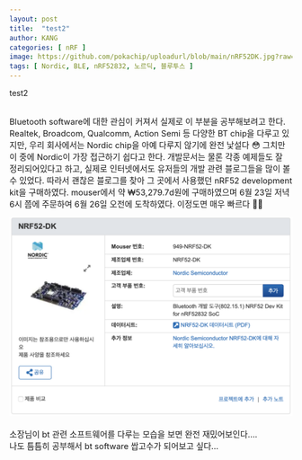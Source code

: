 ```yaml
---
layout: post
title:  "test2"
author: KANG
categories: [ nRF ]
image: https://github.com/pokachip/uploadurl/blob/main/nRF52DK.jpg?raw=true
tags: [ Nordic, BLE, nRF52832, 노르딕, 블루투스 ]
---
```


test2

<br>  


<span style="font-size:11pt"> 
Bluetooth software에 대한 관심이 커져서 실제로 이 부분을 공부해보려고 한다.  
Realtek, Broadcom, Qualcomm, Action Semi 등 다양한 BT chip을 다루고 있지만,  
우리 회사에서는 Nordic chip을 아예 다루지 않기에 완전 낯설다 😳  
그치만 이 중에 Nordic이 가장 접근하기 쉽다고 한다.  
개발문서는 물론 각종 예제들도 잘 정리되어있다고 하고, 실제로 인터넷에서도 유저들의 개발 관련 블로그들을  
많이 볼 수 있었다.  
따라서 괜찮은 블로그를 찾아 그 곳에서 사용했던 nRF52 development kit을 구매하였다.  
</span>
<span style="font-size:11pt">     
mouser에서 약 ₩53,279.7d원에 구매하였으며 6월 23일 저녁 6시 쯤에 주문하여 6월 26일 오전에 도착하였다.  
이정도면 매우 빠르다 👍🏻  
</span>  
  

![web](https://github.com/pokachip/uploadurl/blob/main/nRF52DK_WEB.png?raw=true)  
<span style="font-size:11pt">   
소장님이 bt 관련 소프트웨어를 다루는 모습을 보면 완전 재밌어보인다....  
나도 틈틈히 공부해서 bt software 쌉고수가 되어보고 싶다...
</span>  
